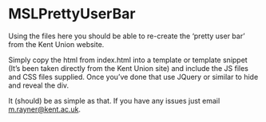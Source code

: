 MSLPrettyUserBar
================

Using the files here you should be able to re-create the ‘pretty user bar’ from the Kent Union website.

Simply copy the html from index.html into a template or template snippet (It’s been taken directly from the Kent Union site) and include the JS files and CSS files supplied. Once you’ve done that use JQuery or similar to hide and reveal the div.

It (should) be as simple as that. If you have any issues just email m.rayner@kent.ac.uk.